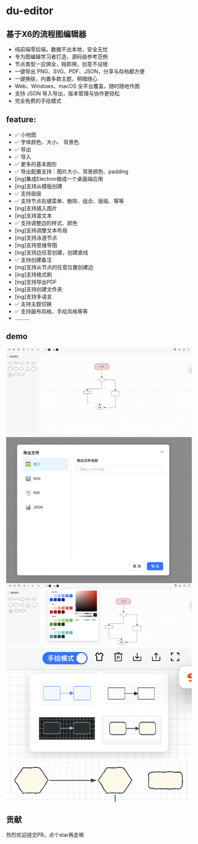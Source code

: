 # du-editor
## 基于X6的流程图编辑器
- 纯前端零后端，数据不出本地，安全无忧  
- 专为图编辑学习者打造，源码级参考范例  
- 节点类型一应俱全，拖即用，创意不设限  
- 一键导出 PNG、SVG、PDF、JSON，分享与存档都方便  
- 一键换肤，内置多款主题，明暗随心  
- Web、Windows、macOS 全平台覆盖，随时随地作图  
- 支持 JSON 导入导出，版本管理与协作更轻松
- 完全免费的手绘模式

## feature:
- ✅ 小地图
- ✅ 字体颜色、大小、 背景色. 
- ✅ 导出
- ✅ 导入
- ✅ 更多的基本图形
- ✅ 导出配置支持：图片大小、背景颜色、padding
- [ing]集成Electron做成一个桌面端应用
- [ing]支持从模版创建
- ✅ 支持层级
- ✅ 支持节点右键菜单、删除、组合、层级、等等
- [ing]支持插入图片
- [ing]支持富文本
- ✅ 支持调整边的样式、颜色
- [ing]支持调整文本布局
- [ing]支持泳道节点
- [ing]支持思维导图
- [ing]支持边任意创建，创建直线
- ✅ 支持创建备注
- [ing]支持从节点的任意位置创建边
- [ing]支持格式刷
- [ing]支持导出PDF
- [ing]支持创建文件夹
- [ing]支持多语言
- ✅ 支持主题切换
- ✅ 支持画布风格、手绘风格等等
- ..........

## demo
![demo1](./front-end/src/assets/images/demo1.png)
![demo2](./front-end/src/assets/images/demo2.png)
![demo3](./front-end/src/assets/images/demo3.png)
![demo5](./front-end/src/assets/images/demo5.png)
![demo6](./front-end/src/assets/images/demo6.png)

## 贡献
热烈欢迎提交PR，点个star再走嘛